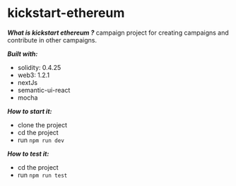 # kickstart-ethereum

***What is kickstart ethereum ?***
campaign project for creating campaigns and contribute in other campaigns.

***Built with:***
- solidity: 0.4.25
- web3: 1.2.1
- nextJs
- semantic-ui-react
- mocha

***How to start it:***
- clone the project 
- cd the project 
- run ```npm run dev```

***How to test it:***
- cd the project 
- run ```npm run test```
